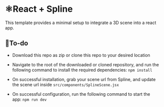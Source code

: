 # ⚛️React + Spline

This template provides a minimal setup to integrate a 3D scene into a react app.

## 🎯To-do

- Download this repo as zip or clone this repo to your desired location

- Navigate to the root of the downloaded or cloned repository, and run the following command to install the required dependencies: `npm install`

- On successful installation, grab your scene url from Spline, and update the scene url inside `src/components/SplineScene.jsx`

- On successful configuration, run the following command to start the app: `npm run dev`
